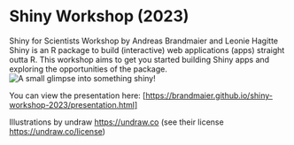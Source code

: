 # Shiny Workshop (2023)

Shiny for Scientists Workshop by Andreas Brandmaier and Leonie Hagitte  
Shiny is an R package to build (interactive) web applications (apps) straight outta R.
This workshop aims to get you started building Shiny apps and exploring the opportunities of the package.
![A small glimpse into something shiny!](https://rstudio.github.io/cheatsheets/pngs/shiny.png)

You can view the presentation here: [https://brandmaier.github.io/shiny-workshop-2023/presentation.html]

Illustrations by undraw https://undraw.co (see their license https://undraw.co/license)


